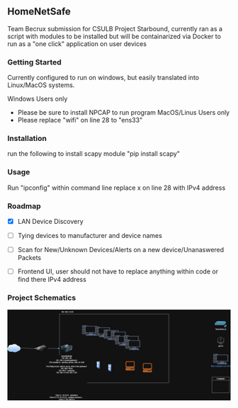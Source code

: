 ## HomeNetSafe
Team Becrux submission for CSULB Project Starbound, currently ran as a script with modules to be installed but will be containarized via Docker to run as a "one click" application on user devices 

### Getting Started
Currently configured to run on windows, but easily translated into Linux/MacOS systems. 

Windows Users only 
- Please be sure to install NPCAP to run program
MacOS/Linus Users only
- Please replace "wifi" on line 28 to "ens33"

### Installation
run the following to install scapy module
"pip install scapy"

   
### Usage
Run "ipconfig" within command line
replace x on line 28 with IPv4 address

### Roadmap
- [x] LAN Device Discovery
- [ ] Tying devices to manufacturer and device names 
- [ ] Scan for New/Unknown Devices/Alerts on a new device/Unanaswered Packets
- [ ] Frontend UI, user should not have to replace anything within code or find there IPv4 address 


### Project Schematics
![alt text](image.png) 
